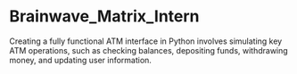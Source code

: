 # Brainwave_Matrix_Intern
Creating a fully functional ATM interface in Python involves simulating key ATM operations, such as checking balances, depositing funds, withdrawing money, and updating user information.

